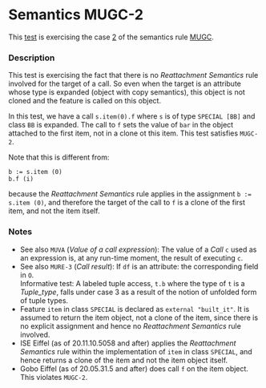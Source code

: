 # Semantics MUGC-2

This [test](.) is exercising the case [2](../Readme.md) of the semantics rule [MUGC](../../mugc/Readme.md).

### Description

This test is exercising the fact that there is no *Reattachment Semantics* rule involved for the target of a call. So even when the target is an attribute whose type is expanded (object with copy semantics), this object is not cloned and the feature is called on this object.

In this test, we have a call `s.item(0).f` where `s` is of type `SPECIAL [BB]` and class `BB` is expanded. The call to `f` sets the value of `bar` in the object attached to the first item, not in a clone ot this item. This test satisfies `MUGC-2`.

Note that this is different from:

```
b := s.item (0)
b.f (i)
```

because the *Reattachment Semantics* rule applies in the assignment `b := s.item (0)`, and therefore the target of the call to `f` is a clone of the first item, and not the item itself.

### Notes

* See also `MUVA` (*Value of a call expression*): The value of a *Call* `c` used as an expression is, at any run-time moment, the result of executing `c`.
* See also `MURE-3` (*Call result*): If `df` is an attribute: the corresponding field in `O`.  
Informative test: A labeled tuple access, `t.b` where the type of `t` is a *Tuple_type*, falls under case 3 as a result of the notion of unfolded form of tuple types.
* Feature `item` in class `SPECIAL` is declared as `external "built_it"`. It is assumed to return the item object, not a clone of the item, since there is no explicit assignment and hence no *Reattachment Semantics* rule involved.
* ISE Eiffel (as of 20.11.10.5058 and after) applies the *Reattachment Semantics* rule within the implementation of `item` in class `SPECIAL`, and hence returns a clone of the item and not the item object itself.
* Gobo Eiffel (as of 20.05.31.5 and after) does call `f` on the item object. This violates `MUGC-2`.
